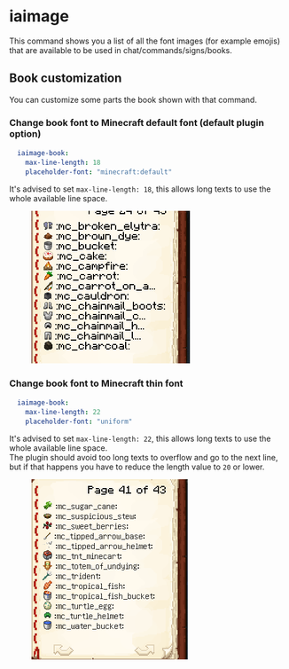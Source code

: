 # iaimage

This command shows you a list of all the font images (for example emojis) that are available to be used in chat/commands/signs/books.

## Book customization

You can customize some parts the book shown with that command.

### Change book font to Minecraft default font (default plugin option)

```yaml
  iaimage-book:
    max-line-length: 18
    placeholder-font: "minecraft:default"
```

It's advised to set `max-line-length: 18`, this allows long texts to use the whole available line space.

<figure><img src="../../.gitbook/assets/iaimage_book_1.png" alt=""><figcaption></figcaption></figure>

### Change book font to Minecraft thin font

```yaml
  iaimage-book:
    max-line-length: 22
    placeholder-font: "uniform"
```

It's advised to set `max-line-length: 22`, this allows long texts to use the whole available line space.\
The plugin should avoid too long texts to overflow and go to the next line, but if that happens you have to reduce the length value to `20` or lower.

<figure><img src="../../.gitbook/assets/iaimage_book_2.png" alt=""><figcaption></figcaption></figure>

